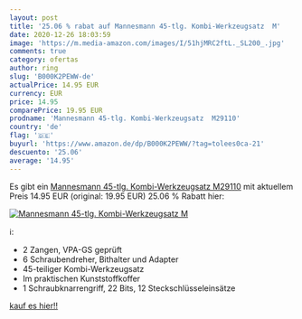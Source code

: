 ```yaml
---
layout: post
title: '25.06 % rabat auf Mannesmann 45-tlg. Kombi-Werkzeugsatz  M'
date: 2020-12-26 18:03:59
image: 'https://m.media-amazon.com/images/I/51hjMRC2ftL._SL200_.jpg'
comments: true
category: ofertas
author: ring
slug: 'B000K2PEWW-de'
actualPrice: 14.95 EUR
currency: EUR
price: 14.95
comparePrice: 19.95 EUR
prodname: 'Mannesmann 45-tlg. Kombi-Werkzeugsatz  M29110'
country: 'de'
flag: '🇩🇪'
buyurl: 'https://www.amazon.de/dp/B000K2PEWW/?tag=tolees0ca-21'
descuento: '25.06'
average: '14.95'
---
```


Es gibt ein [Mannesmann 45-tlg. Kombi-Werkzeugsatz  M29110](https://www.amazon.de/dp/B000K2PEWW/?tag=tolees0ca-21) mit aktuellem Preis 14.95 EUR (original: 19.95 EUR) 25.06 % Rabatt hier:

[![Mannesmann 45-tlg. Kombi-Werkzeugsatz  M](https://m.media-amazon.com/images/I/51hjMRC2ftL._SL200_.jpg)](https://www.amazon.de/dp/B000K2PEWW/?tag=tolees0ca-21)

ℹ️:

- 2 Zangen, VPA-GS geprüft
- 6 Schraubendreher, Bithalter und Adapter
- 45-teiliger Kombi-Werkzeugsatz
- Im praktischen Kunststoffkoffer
- 1 Schraubknarrengriff, 22 Bits, 12 Steckschlüsseleinsätze

[kauf es hier!!](https://www.amazon.de/dp/B000K2PEWW/?tag=tolees0ca-21)
